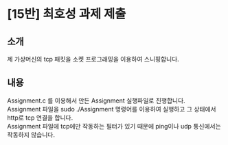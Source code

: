 # [15반] 최호성 과제 제출
## 소개
제 가상머신의 tcp 패킷을 소켓 프로그래밍을 이용하여 스니핑합니다.
## 내용
Assignment.c 를 이용해서 만든 Assignment 실행파일로 진행합니다.<br/>
Assignment 파일을 sudo ./Assignment 명령어를 이용하여 실행하고 그 상태에서 http로 tcp 연결을 합니다.<br/>
Assignment 파일에 tcp에만 작동하는 필터가 있기 때문에 ping이나 udp 통신에서는 작동하지 않습니다.
